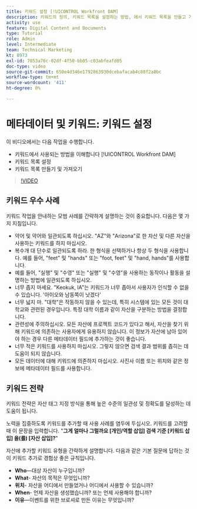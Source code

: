 ```yaml
---
title: 키워드 설정 [!UICONTROL Workfront DAM]
description: 키워드의 정의, 키워드 목록을 설정하는 방법, 에서 키워드 목록을 만들고 가져오는 방법에 대해 알아봅니다. [!UICONTROL Workfront DAM].
activity: use
feature: Digital Content and Documents
type: Tutorial
role: Admin
level: Intermediate
team: Technical Marketing
kt: 8973
exl-id: 7853a76c-02df-4f50-bb05-c03abfeafd05
doc-type: video
source-git-commit: 650e4d346e1792863930dcebafacab4c88f2a8bc
workflow-type: tm+mt
source-wordcount: '411'
ht-degree: 0%

---
```


# 메타데이터 및 키워드: 키워드 설정

이 비디오에서는 다음 작업을 수행합니다.

* 키워드에서 사용되는 방법을 이해합니다 [!UICONTROL Workfront DAM]
* 키워드 목록 설정
* 키워드 목록 만들기 및 가져오기

>[!VIDEO](https://video.tv.adobe.com/v/335236/?quality=12&learn=on)

## 키워드 우수 사례

키워드 작업을 안내하는 모범 사례를 간략하게 설명하는 것이 중요합니다. 다음은 몇 가지 지침입니다.

* 약어 및 약어와 일관되도록 하십시오. &quot;AZ&quot;와 &quot;Arizona&quot;로 한 자산 및 다른 자산을 사용하는 키워드를 하지 마십시오.
* 복수개 대 단수로 일관되도록 하라. 한 형식을 선택하거나 항상 두 형식을 사용합니다. 예를 들어, &quot;feet&quot; 및 &quot;hands&quot; 또는 &quot;foot, feet&quot; 및 &quot;hand, hands&quot;를 사용합니다.
* 예를 들어, &quot;실행&quot; 및 &quot;수영&quot; 또는 &quot;실행&quot; 및 &quot;수영&quot;을 사용하는 동작이나 활동을 설명하는 방법에 일관되도록 하십시오.
* 너무 좁지 마세요. &quot;Keokuk, IA&quot;는 키워드가 너무 좁아서 사용자가 인식할 수 없을 수 있습니다. &#39;아이오와 남동쪽이 낫겠다&#39;
* 너무 넓지 마. &quot;대학&quot;은 작동하지 않을 수 있는데, 특히 시스템에 있는 모든 것이 대학교와 관련된 경우입니다. 특정 대학 이름과 같이 자산을 구분하는 방법을 결정합니다.
* 관련성에 주의하십시오. 모든 자산에 프로젝트 코드가 있다고 해서, 자산을 찾기 위해 키워드에 의존하는 사용자에게 유용하지 않습니다. 이 정보가 자산에 남아 있어야 하는 경우 다른 메타데이터 필드에 추가하는 것이 좋습니다.
* 너무 적은 키워드를 사용하지 마십시오. 그렇지 않으면 검색 결과 범위를 좁히는 데 도움이 되지 않습니다.
* 모든 데이터에 대해 키워드에 의존하지 마십시오. 사진사 이름 또는 위치와 같은 정보에 메타데이터 필드를 사용합니다.

## 키워드 전략

키워드 전략은 자산 태그 지정 방식을 통해 높은 수준의 일관성 및 정확도를 달성하는 데 도움이 됩니다.

노력을 집중하도록 키워드를 추가할 때 사용 사례를 염두에 두십시오. 키워드를 고려할 때 이 문장을 입력합니다. &quot;**그게 얼마나 그럴까요 [개인/역할 삽입] 검색 기준 [키워드 삽입] 을(를) [자산 삽입]?**&quot;

자산에 추가할 키워드 유형을 간략하게 설명합니다. 다음과 같은 기본 질문에 답하는 것이 키워드 추가로 경험상 좋은 규칙입니다.

* **Who**—대상 자산이 누구입니까?
* **What**- 자산의 목적은 무엇입니까?
* **위치**- 자산을 어디에서 만들었거나 어디에서 사용할 수 있습니까?
* **When**- 언제 자산을 생성했습니까? 또는 언제 사용해야 합니까?
* **이유**—이벤트를 위한 브로셔로 만든 이유는 무엇입니까?

